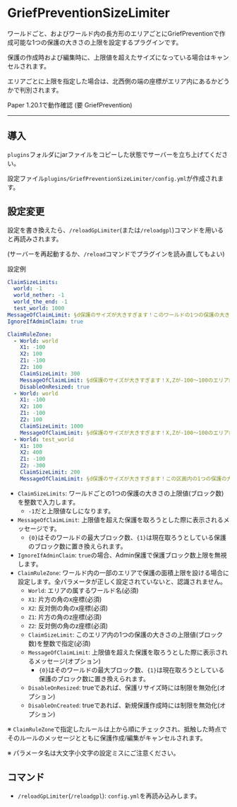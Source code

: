 # GriefPreventionSizeLimiter
ワールドごと、およびワールド内の長方形のエリアごとにGriefPreventionで作成可能な1つの保護の大きさの上限を設定するプラグインです。

保護の作成時および編集時に、上限値を超えたサイズになっている場合はキャンセルされます。

エリアごとに上限を指定した場合は、北西側の端の座標がエリア内にあるかどうかで判別されます。

Paper 1.20.1で動作確認 (要 GriefPrevention)

---

## 導入
`plugins`フォルダにjarファイルをコピーした状態でサーバーを立ち上げてください。

設定ファイル`plugins/GriefPreventionSizeLimiter/config.yml`が作成されます。

## 設定変更

設定を書き換えたら、`/reloadGpLimiter`(または`/reloadgpl`)コマンドを用いると再読みされます。

(サーバーを再起動するか、`/reload`コマンドでプラグインを読み直してもよい)

設定例
```yaml
ClaimSizeLimits:
  world: -1
  world_nether: -1
  world_the_end: -1
  test_world: 1000
MessageOfClaimLimit: §d保護のサイズが大きすぎます！このワールドの1つの保護の大きさは最大{0}ブロックです。この保護の大きさ={1}ブロック
IgnoreIfAdminClaim: true

ClaimRuleZone:
  - World: world
    X1: -100
    X2: 100
    Z1: -100
    Z2: 100
    ClaimSizeLimit: 300
    MessageOfClaimLimit: §d保護のサイズが大きすぎます！X,Zが-100～100のエリア内では最大{0}ブロックまでの保護を新規作成可能です。後から拡張が必要になったら保護地を拡げてください。この保護の大きさ={1}ブロック
    DisableOnResized: true
  - World: world
    X1: -100
    X2: 100
    Z1: -100
    Z2: 100
    ClaimSizeLimit: 1000
    MessageOfClaimLimit: §d保護のサイズが大きすぎます！X,Zが-100～100のエリア内では最大{0}ブロックです。この保護の大きさ={1}ブロック
  - World: test_world
    X1: 100
    X2: 400
    Z1: -100
    Z2: -300
    ClaimSizeLimit: 200
    MessageOfClaimLimit: §d保護のサイズが大きすぎます！この区画内の1つの保護の大きさは最大{0}ブロックです。この保護の大きさ={1}ブロック
```
+ `ClaimSizeLimits`: ワールドごとの1つの保護の大きさの上限値(ブロック数)を整数で入力します。
    + `-1`だと上限値なしになります。
+ `MessageOfClaimLimit`: 上限値を超えた保護を取ろうとした際に表示されるメッセージです。
  + `{0}`はそのワールドの最大ブロック数、`{1}`は現在取ろうとしている保護のブロック数に置き換えられます。
+ `IgnoreIfAdminClaim`: `true`の場合、Admin保護で保護ブロック数上限を無視します。
+ `ClaimRuleZone`: ワールド内の一部のエリアで保護の面積上限を設ける場合に設定します。全パラメータが正しく設定されていないと、認識されません。
  + `World`: エリアの属するワールド名(必須)
  + `X1`: 片方の角のx座標(必須)
  + `X2`: 反対側の角のx座標(必須)
  + `Z1`: 片方の角のz座標(必須)
  + `Z2`: 反対側の角のz座標(必須)
  + `ClaimSizeLimit`: このエリア内の1つの保護の大きさの上限値(ブロック数)を整数で指定(必須)
  + `MessageOfClaimLimit`: 上限値を超えた保護を取ろうとした際に表示されるメッセージ(オプション)
    + `{0}`はそのワールドの最大ブロック数、`{1}`は現在取ろうとしている保護のブロック数に置き換えられます。
  + `DisableOnResized`: trueであれば、保護リサイズ時には制限を無効化(オプション)
  + `DisableOnCreated`: trueであれば、新規保護作成時には制限を無効化(オプション)

※ `ClaimRuleZone`で指定したルールは上から順にチェックされ、抵触した時点でそのルールのメッセージとともに保護作成/編集がキャンセルされます。

※ パラメータ名は大文字小文字の設定ミスにご注意ください。

## コマンド
+ `/reloadGpLimiter`(`/reloadgpl`): `config.yml`を再読み込みします。 

